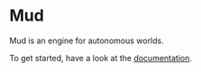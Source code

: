 # Mud

Mud is an engine for autonomous worlds.

To get started, have a look at the [documentation](https://mud.dev).
